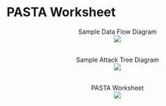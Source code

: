 <h1>PASTA Worksheet</h1>


<p align="center">
Sample Data Flow Diagram <br/>
<img src="https://i.imgur.com/HYmiJzA.png"/>
<br />
<br />


<p align="center">
Sample Attack Tree Diagram <br/>
<img src="https://i.imgur.com/IPUHagg.png"/>
<br />
<br />



<p align="center">
PASTA Worksheet <br/>
<img src="https://i.imgur.com/d7rpS9h.png"/>
<br />
<br />



</p>


<!--
 ```diff
- text in red
+ text in green
! text in orange
# text in gray
@@ text in purple (and bold)@@
```
--!>
